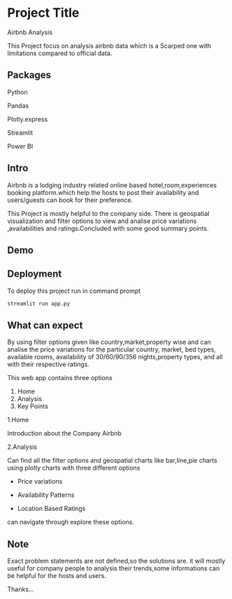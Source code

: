 
# Project Title

Airbnb Analysis

This Project focus on analysis airbnb data which is a Scarped one with limitations compared to official data.




## Packages

Python

Pandas

Plotly.express

Streamlit

Power BI
## Intro

Airbnb is a lodging industry related online based hotel,room,experiences booking platform.which help the hosts to post their availability and users/guests can book for their preference.

This Project is mostly helpful to the company side. There is geospatial visualization and filter options to view and analise price variations ,availabilities and ratings.Concluded with some good summary points.
## Demo




## Deployment

To deploy this project run in command prompt

```bash
streamlit run app.py
```


## What can expect

By using filter options given like country,market,property wise and can analise the price variations for the particular country, market, bed types, available rooms, availability of 30/60/90/356 nights,property types, and all with their respective ratings.

This web app contains three options

1. Home
2. Analysis
3. Key Points


1.Home

Introduction about the Company Airbnb

2.Analysis

Can find all the filter options and geospatial charts like bar,line,pie charts using plotly charts with three different options

* Price variations

* Availability Patterns

* Location Based Ratings

can navigate through explore these options.
## Note

Exact problem statements are not defined,so the solutions are. it will mostly useful for company people to analysis their trends,some informations can be helpful for the hosts and users.

Thanks...